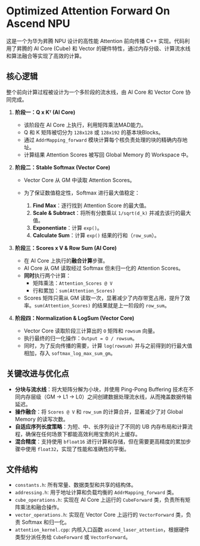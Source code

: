 # Optimized Attention Forward On Ascend NPU

这是一个为华为昇腾 NPU 设计的高性能 Attention 前向传播 C++ 实现。代码利用了昇腾的 AI Core (Cube) 和 Vector 的硬件特性，通过内存分级、计算流水线和算法融合等实现了高效的计算。

## 核心逻辑

整个前向计算过程被设计为一个多阶段的流水线，由 AI Core 和 Vector Core 协同完成。

1. **阶段一：Q x Kᵀ (AI Core)**

   - 该阶段在 AI Core 上执行，利用矩阵乘法MAD能力。
   - Q 和 K 矩阵被切分为 `128x128` 或 `128x192` 的基本块Blocks。
   - 通过 `AddrMapping_forward` 模块计算每个核负责处理的块的精确内存地址。
   - 计算结果 Attention Scores 被写回 Global Memory 的 Workspace 中。
2. **阶段二：Stable Softmax (Vector Core)**

   - Vector Core 从 GM 中读取 Attention Scores。
   - 为了保证数值稳定性，Softmax 进行最大值稳定：

     1. **Find Max**：逐行找到 Attention Score 的最大值。
     2. **Scale & Subtract**：将所有分数乘以 `1/sqrt(d_k)` 并减去该行的最大值。
     3. **Exponentiate**：计算 `exp()`。
     4. **Calculate Sum**：计算 `exp()` 结果的行和（`row_sum`）。
3. **阶段三：Scores x V & Row Sum (AI Core)**

   - 在 AI Core 上执行的**融合计算**步骤。
   - AI Core 从 GM 读取经过 Softmax 但未归一化的 Attention Scores。
   - **同时**执行两个计算：
     - 矩阵乘法：`Attention_Scores @ V`
     - 行和累加：`sum(Attention_Scores)`
   - Scores 矩阵只需从 GM 读取一次，显著减少了内存带宽占用，提升了效率。`sum(Attention_Scores)` 的结果就是上一阶段的 `row_sum`。
4. **阶段四：Normalization & LogSum (Vector Core)**

   - Vector Core 读取阶段三计算出的 `O` 矩阵和 `rowsum` 向量。
   - 执行最终的归一化操作：`Output = O / rowsum`。
   - 同时，为了反向传播的需要，计算 `log(rowsum)` 并与之前得到的行最大值相加，存入 `softmax_log_max_sum_gm`。

## 关键改进与优化点

- **分块与流水线**：将大矩阵分解为小块，并使用 Ping-Pong Buffering 技术在不同内存层级（GM -> L1 -> L0）之间创建数据处理流水线，从而掩盖数据传输延迟。
- **操作融合**：将 `Scores @ V` 和 `row_sum` 的计算合并，显著减少了对 Global Memory 的读写次数。
- **自适应序列长度策略**：为短、中、长序列设计了不同的 UB 内存布局和计算流程，确保在任何场景下都能高效利用宝贵的片上缓存。
- **混合精度**：支持使用 `bfloat16` 进行计算和存储，但在需要更高精度的累加步骤中使用 `float32`，实现了性能和准确性的平衡。

## 文件结构

- `constants.h`: 所有常量、数据类型和共享的结构体。
- `addressing.h`: 用于地址计算和负载均衡的 `AddrMapping_forward` 类。
- `cube_operations.h`: 实现在 AI Core 上运行的 `CubeForward` 类，负责所有矩阵乘法和融合操作。
- `vector_operations.h`: 实现在 Vector Core 上运行的 `VectorForward` 类，负责 Softmax 和归一化。
- `attention_kernel.cpp`: 内核入口函数 `ascend_laser_attention`，根据硬件类型分派任务给 `CubeForward` 或 `VectorForward`。
